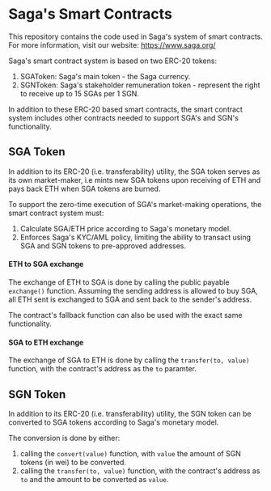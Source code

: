# Saga's Smart Contracts

This repository contains the code used in Saga's system of smart contracts.
For more information, visit our website: https://www.saga.org/


Saga's smart contract system is based on two ERC-20 tokens:
1. SGAToken: Saga's main token - the Saga currency.
2. SGNToken: Saga's stakeholder remuneration token - represent the right to receive up to 15 SGAs per 1 SGN.

In addition to these ERC-20 based smart contracts, the smart contract system includes other contracts needed to support SGA's and SGN's functionality.

## SGA Token

In addition to its ERC-20 (i.e. transferability) utility, the SGA token serves as its own market-maker, i.e mints new SGA tokens upon receiving of ETH and pays back ETH when SGA tokens are burned.

To support the zero-time execution of SGA's market-making operations, the smart contract system must:
1. Calculate SGA/ETH price according to Saga's monetary model.
2. Enforces Saga's KYC/AML policy, limiting the ability to transact using SGA and SGN tokens to pre-approved addresses.

#### ETH to SGA exchange
The exchange of ETH to SGA is done by calling the public payable `exchange()` function. Assuming the sending address is allowed to buy SGA, all ETH sent is exchanged to SGA and sent back to the sender's address.

The contract's fallback function can also be used with the exact same functionality.

#### SGA to ETH exchange
The exchange of SGA to ETH is done by calling the `transfer(to, value)` function, with the contract's address as the `to` paramter.  

## SGN Token

In addition to its ERC-20 (i.e. transferability) utility, the SGN token can be converted to SGA tokens according to Saga's monetary model.

The conversion is done by either:
  1. calling the `convert(value)` function, with `value` the amount of SGN tokens (in wei) to be converted.
  2. calling the `transfer(to, value)` function, with the contract's address as `to` and the amount to be converted as `value`.
